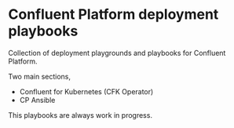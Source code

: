 # Confluent Platform deployment playbooks

Collection of deployment playgrounds and playbooks for Confluent Platform.

Two main sections,

* Confluent for Kubernetes (CFK Operator)
* CP Ansible


This playbooks are always work in progress.
